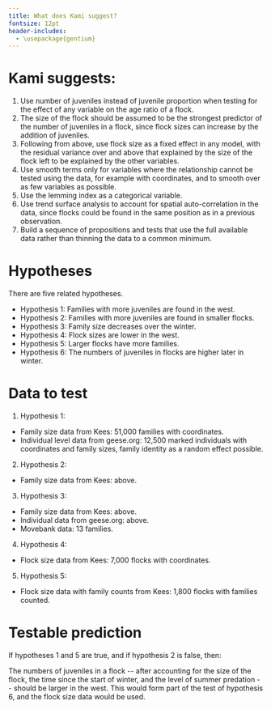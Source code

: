 ```yaml
---
title: What does Kami suggest?
fontsize: 12pt
header-includes:
  - \usepackage{gentium}
---
```

# Kami suggests:

1. Use number of juveniles instead of juvenile proportion when testing for the effect of any variable on the age ratio of a flock.
2. The size of the flock should be assumed to be the strongest predictor of the number of juveniles in a flock, since flock sizes can increase by the addition of juveniles.
3. Following from above, use flock size as a fixed effect in any model, with the residual variance over and above that explained by the size of the flock left to be explained by the other variables.
4. Use smooth terms only for variables where the relationship cannot be tested using the data, for example with coordinates, and to smooth over as few variables as possible.
5. Use the lemming index as a categorical variable.
6. Use trend surface analysis to account for spatial auto-correlation in the data, since flocks could be found in the same position as in a previous observation.
7. Build a sequence of propositions and tests that use the full available data rather than thinning the data to a common minimum.

# Hypotheses

There are five related hypotheses.

- Hypothesis 1: Families with more juveniles are found in the west.
- Hypothesis 2: Families with more juveniles are found in smaller flocks.
- Hypothesis 3: Family size decreases over the winter.
- Hypothesis 4: Flock sizes are lower in the west.
- Hypothesis 5: Larger flocks have more families.
- Hypothesis 6: The numbers of juveniles in flocks are higher later in winter.

# Data to test

1. Hypothesis 1:
  * Family size data from Kees: 51,000 families with coordinates.
  * Individual level data from geese.org: 12,500 marked individuals with coordinates and family sizes, family identity as a random effect possible.
2. Hypothesis 2:
  * Family size data from Kees: above.
3. Hypothesis 3:
  * Family size data from Kees: above.
  * Individual data from geese.org: above.
  * Movebank data: 13 families.
4. Hypothesis 4:
  * Flock size data from Kees: 7,000 flocks with coordinates.
5. Hypothesis 5:
  * Flock size data with family counts from Kees: 1,800 flocks with families counted.

# Testable prediction

If hypotheses 1 and 5 are true, and if hypothesis 2 is false, then:

The numbers of juveniles in a flock -- after accounting for the size of the flock, the time since the start of winter, and the level of summer predation -- should be larger in the west. This would form part of the test of hypothesis 6, and the flock size data would be used.
